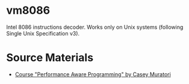 # vm8086
Intel 8086 instructions decoder. Works only on Unix systems (following Single Unix Specification v3).

# Source Materials
 * [Course "Performance Aware Programming" by Casey Muratori](https://www.computerenhance.com)

